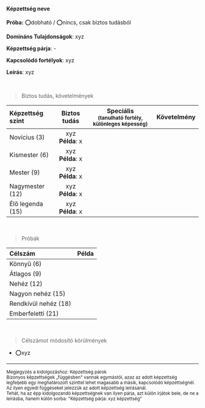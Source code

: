 #### Képzettség neve

**Próba:** ⭕dobható / ⭕nincs, csak biztos tudásból

**Domináns Tulajdonságok**: xyz

**Képzettség párja**: -

**Kapcsolódó fortélyok**: xyz

**Leírás**: xyz

<br />

> Biztos tudás, követelmények

| Képzettség szint | Biztos tudás  | Speciális <br /> <sub>(tanulható fortély, különleges  képesség)</sub> | Követelmény |
| :----- | :-----: | :-----: | :-----: |
| Novícius (3)     | xyz <br /> **Példa**: x |  |  |
| Kismester (6)    | xyz <br /> **Példa**: x |  |  |
| Mester (9)       | xyz <br /> **Példa**: x |  |  |
| Nagymester (12)  | xyz <br /> **Példa**: x |  |  |
| Élő legenda (15) | xyz <br /> **Példa**: x |  |  |

<br />

> Próbák

| Célszám | Példa  |
| :----------- | :----------- |
| Könnyű       (6)  | |
| Átlagos      (9)  | |
| Nehéz        (12) | |
| Nagyon nehéz (15) | |
| Rendkívül nehéz (18) | |
| Emberfeletti (21) | |

<br />

> Célszámot módosító körülmények

- ⭕xyz

---

<sub>
Megjegyzés a kidolgozáshoz: Képzettség párok<br />Bizonyos képzettségek „függésben" vannak egymástól, azaz az adott képzettség legfeljebb egy meghatározott szinttel lehet magasabb a másik, kapcsolódó képzettségnél. Az ilyen egyedi függéseket jelezzük az adott képzettség leírásánál.<br />Tehát, ha az épp kidolgozandó képzettségnek van ilyen párja, azt külön írjátok bele, de ne a leírásba, hanem külön sorba: "Képzettség párja: xyz képzettség"
</sub>
